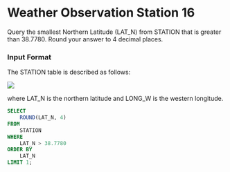 # Weather Observation Station 16

Query the smallest Northern Latitude (LAT_N) from STATION that is greater than $38.7780$. Round your answer to $4$ decimal places.

### Input Format

The STATION table is described as follows:

<img src="https://s3.amazonaws.com/hr-challenge-images/9336/1449345840-5f0a551030-Station.jpg">

where LAT_N is the northern latitude and LONG_W is the western longitude.

```SQL
SELECT
    ROUND(LAT_N, 4)
FROM
    STATION
WHERE
    LAT_N > 38.7780
ORDER BY
    LAT_N
LIMIT 1;
```